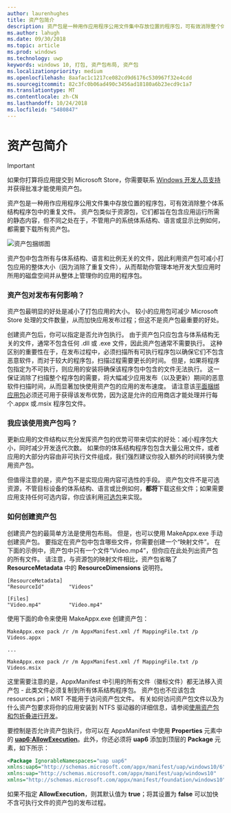 ```yaml
---
author: laurenhughes
title: 资产包简介
description: 资产包是一种用作应用程序公用文件集中存放位置的程序包，可有效消除整个体系结构程序包中的重复文件。
ms.author: lahugh
ms.date: 09/30/2018
ms.topic: article
ms.prod: windows
ms.technology: uwp
keywords: windows 10, 打包, 资产包布局, 资产包
ms.localizationpriority: medium
ms.openlocfilehash: 8aafac1c1217ce082cd9d6176c530967f32e4cdd
ms.sourcegitcommit: 82c3fc0b06ad490c3456ad18180a6b23ecd9c1a7
ms.translationtype: MT
ms.contentlocale: zh-CN
ms.lasthandoff: 10/24/2018
ms.locfileid: "5480847"
---
```

# <a name="introduction-to-asset-packages"></a>资产包简介

> [!IMPORTANT]
> 如果你打算将应用提交到 Microsoft Store，你需要联系 [Windows 开发人员支持](https://developer.microsoft.com/windows/support)并获得批准才能使用资产包。

资产包是一种用作应用程序公用文件集中存放位置的程序包，可有效消除整个体系结构程序包中的重复文件。 资产包类似于资源包，它们都旨在包含应用运行所需的静态内容，但不同之处在于，不管用户的系统体系结构、语言或显示比例如何，都需要下载所有资产包。

![资产包捆绑图](images/primary-bundle.png)

资产包中包含所有与体系结构、语言和比例无关的文件，因此利用资产包可减小打包应用的整体大小（因为消除了重复文件），从而帮助你管理本地开发大型应用时所用的磁盘空间并从整体上管理你的应用的程序包。 

### <a name="how-do-asset-packages-affect-publishing"></a>资产包对发布有何影响？
资产包最明显的好处是减小了打包应用的大小。 较小的应用包可减少 Microsoft Store 处理的文件数量，从而加快应用发布过程；但这不是资产包最重要的好处。

创建资产包后，你可以指定是否允许包执行。 由于资产包只应包含与体系结构无关的文件，通常不包含任何 .dll 或 .exe 文件，因此资产包通常不需要执行。 这种区别的重要性在于，在发布过程中，必须扫描所有可执行程序包以确保它们不包含恶意软件，而对于较大的程序包，扫描过程需要更长的时间。 但是，如果将程序包指定为不可执行，则应用的安装将确保该程序包中包含的文件无法执行。 这一保证消除了扫描整个程序包的需要，将大幅减少应用发布（以及更新）期间的恶意软件扫描时间，从而显著加快使用资产包的应用的发布速度。 请注意该[平面捆绑应用包](flat-bundles.md)必须还可用于获得该发布优势，因为这是允许的应用商店才能处理并行每个.appx 或.msix 程序包文件。 


### <a name="should-i-use-asset-packages"></a>我应该使用资产包吗？
更新应用的文件结构以充分发挥资产包的优势可带来切实的好处：减小程序包大小，同时减少开发迭代次数。 如果你的体系结构程序包包含大量公用文件，或者应用的大部分内容由非可执行文件组成，我们强烈建议你投入额外的时间转换为使用资产包。

但值得注意的是，资产包不是实现应用内容可选性的手段。 资产包文件不是可选资源，不管目标设备的体系结构、语言或比例如何，**都将**下载这些文件；如果需要应用支持任何可选内容，你应该利用[可选包](optional-packages.md)来实现。 


### <a name="how-to-create-an-asset-package"></a>如何创建资产包
创建资产包的最简单方法是使用包布局。 但是，也可以使用 MakeAppx.exe 手动创建资产包。 要指定在资产包中包含哪些文件，你需要创建一个“映射文件”。 在下面的示例中，资产包中只有一个文件“Video.mp4”，但你应在此处列出资产包的所有文件。 请注意，与资源包的映射文件相比，资产包省略了 **ResourceMetadata** 中的 **ResourceDimensions** 说明符。

```example 
[ResourceMetadata]
"ResourceId"        "Videos"

[Files]
"Video.mp4"         "Video.mp4"
```

使用下面的命令来使用 MakeAppx.exe 创建资产包： 

```syntax 
MakeAppx.exe pack /r /m AppxManifest.xml /f MappingFile.txt /p Videos.appx

...

MakeAppx.exe pack /r /m AppxManifest.xml /f MappingFile.txt /p Videos.msix

```
这里需要注意的是，AppxManifest 中引用的所有文件（徽标文件）都无法移入资产包 - 此类文件必须复制到所有体系结构程序包。 资产包也不应该包含 resources.pri；MRT 不能用于访问资产包文件。 有关如何访问资产包文件以及为什么资产包要求将你的应用安装到 NTFS 驱动器的详细信息，请参阅[使用资产包和包折叠进行开发](Package-Folding.md)。

要控制是否允许资产包执行，你可以在 AppxManifest 中使用 **Properties** 元素中的 **[uap6:AllowExecution](https://docs.microsoft.com/uwp/schemas/appxpackage/uapmanifestschema/element-uap6-allowexecution)**。此外，你还必须将 **uap6** 添加到顶层的 **Package** 元素，如下所示： 

```XML
<Package IgnorableNamespaces="uap uap6" 
xmlns:uap6="http://schemas.microsoft.com/appx/manifest/uap/windows10/6" 
xmlns:uap="http://schemas.microsoft.com/appx/manifest/uap/windows10" 
xmlns="http://schemas.microsoft.com/appx/manifest/foundation/windows10">
```

 如果不指定 **AllowExecution**，则其默认值为 **true**；将其设置为 **false** 可以加快不含可执行文件的资产包的发布过程。  



